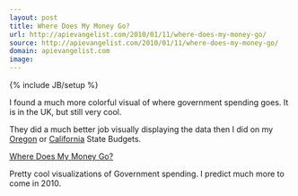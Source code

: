 ```yaml
---
layout: post
title: Where Does My Money Go?
url: http://apievangelist.com/2010/01/11/where-does-my-money-go/
source: http://apievangelist.com/2010/01/11/where-does-my-money-go/
domain: apievangelist.com
image: 
---
```

{% include JB/setup %}<p>I found a much more colorful visual of where government spending goes. It is in the UK, but still very cool.<p></p>
They did a much better job visually displaying the data then I did on my <a href="http://oregonbudget.laneworks.net/">Oregon</a> or <a href="http://californiabudget.laneworks.net/">California</a> State Budgets.<p></p>
<a href="http://www.wheredoesmymoneygo.org/prototype/">Where Does My Money Go?</a><p></p>
Pretty cool visualizations of Government spending. I predict much more to come in 2010.
</p>
